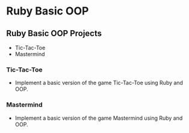 # Ruby Basic OOP
## Ruby Basic OOP Projects
- Tic-Tac-Toe
- Mastermind

### Tic-Tac-Toe
- Implement a basic version of the game Tic-Tac-Toe using Ruby and OOP.
### Mastermind
- Implement a basic version of the game Mastermind using Ruby and OOP.
